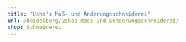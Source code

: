 ```yaml
---
title: "Usha's Maß- und Änderungsschneiderei"
url: /heidelberg/ushas-mass-und-aenderungsschneiderei/
shop: Schneiderei
---
```

